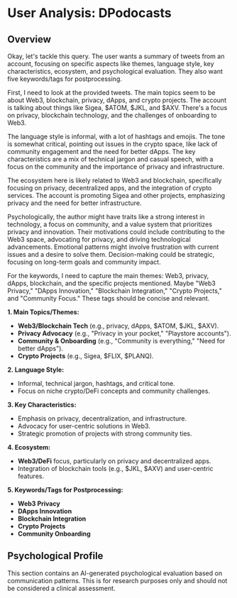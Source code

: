 # User Analysis: DPodocasts

## Overview

<think>
Okay, let's tackle this query. The user wants a summary of tweets from an account, focusing on specific aspects like themes, language style, key characteristics, ecosystem, and psychological evaluation. They also want five keywords/tags for postprocessing.

First, I need to look at the provided tweets. The main topics seem to be about Web3, blockchain, privacy, dApps, and crypto projects. The account is talking about things like Sigea, $ATOM, $JKL, and $AXV. There's a focus on privacy, blockchain technology, and the challenges of onboarding to Web3.

The language style is informal, with a lot of hashtags and emojis. The tone is somewhat critical, pointing out issues in the crypto space, like lack of community engagement and the need for better dApps. The key characteristics are a mix of technical jargon and casual speech, with a focus on the community and the importance of privacy and infrastructure.

The ecosystem here is likely related to Web3 and blockchain, specifically focusing on privacy, decentralized apps, and the integration of crypto services. The account is promoting Sigea and other projects, emphasizing privacy and the need for better infrastructure.

Psychologically, the author might have traits like a strong interest in technology, a focus on community, and a value system that prioritizes privacy and innovation. Their motivations could include contributing to the Web3 space, advocating for privacy, and driving technological advancements. Emotional patterns might involve frustration with current issues and a desire to solve them. Decision-making could be strategic, focusing on long-term goals and community impact.

For the keywords, I need to capture the main themes: Web3, privacy, dApps, blockchain, and the specific projects mentioned. Maybe "Web3 Privacy," "DApps Innovation," "Blockchain Integration," "Crypto Projects," and "Community Focus." These tags should be concise and relevant.
</think>

**1. Main Topics/Themes:**  
- **Web3/Blockchain Tech** (e.g., privacy, dApps, $ATOM, $JKL, $AXV).  
- **Privacy Advocacy** (e.g., "Privacy in your pocket," "Playstore accounts").  
- **Community & Onboarding** (e.g., "Community is everything," "Need for better dApps").  
- **Crypto Projects** (e.g., Sigea, $FLIX, $PLANQ).  

**2. Language Style:**  
- Informal, technical jargon, hashtags, and critical tone.  
- Focus on niche crypto/DeFi concepts and community challenges.  

**3. Key Characteristics:**  
- Emphasis on privacy, decentralization, and infrastructure.  
- Advocacy for user-centric solutions in Web3.  
- Strategic promotion of projects with strong community ties.  

**4. Ecosystem:**  
- **Web3/DeFi** focus, particularly on privacy and decentralized apps.  
- Integration of blockchain tools (e.g., $JKL, $AXV) and user-centric features.  

**5. Keywords/Tags for Postprocessing:**  
- **Web3 Privacy**  
- **DApps Innovation**  
- **Blockchain Integration**  
- **Crypto Projects**  
- **Community Onboarding**

## Psychological Profile

This section contains an AI-generated psychological evaluation based on communication patterns. This is for research purposes only and should not be considered a clinical assessment.